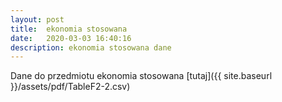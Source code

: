 ```yaml
---
layout: post
title:  ekonomia stosowana
date:   2020-03-03 16:40:16
description: ekonomia stosowana dane
---
```


Dane do przedmiotu ekonomia stosowana [tutaj]({{ site.baseurl }}/assets/pdf/TableF2-2.csv)


  
